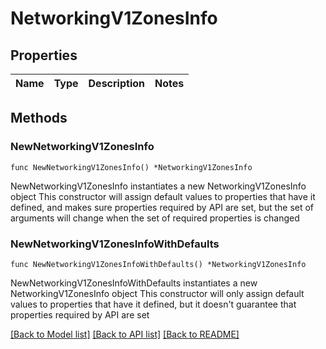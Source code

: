 # NetworkingV1ZonesInfo

## Properties

Name | Type | Description | Notes
------------ | ------------- | ------------- | -------------

## Methods

### NewNetworkingV1ZonesInfo

`func NewNetworkingV1ZonesInfo() *NetworkingV1ZonesInfo`

NewNetworkingV1ZonesInfo instantiates a new NetworkingV1ZonesInfo object
This constructor will assign default values to properties that have it defined,
and makes sure properties required by API are set, but the set of arguments
will change when the set of required properties is changed

### NewNetworkingV1ZonesInfoWithDefaults

`func NewNetworkingV1ZonesInfoWithDefaults() *NetworkingV1ZonesInfo`

NewNetworkingV1ZonesInfoWithDefaults instantiates a new NetworkingV1ZonesInfo object
This constructor will only assign default values to properties that have it defined,
but it doesn't guarantee that properties required by API are set


[[Back to Model list]](../README.md#documentation-for-models) [[Back to API list]](../README.md#documentation-for-api-endpoints) [[Back to README]](../README.md)


